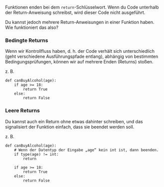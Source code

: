Funktionen enden bei dem `return`-Schlüsselwort. Wenn du Code unterhalb der Return-Anweisung schreibst, wird dieser Code nicht ausgeführt.

Du kannst jedoch mehrere Return-Anweisungen in einer Funktion haben. Wie funktioniert das also?

### Bedingte Returns

Wenn wir Kontrollfluss haben, d. h. der Code verhält sich unterschiedlich (geht verschiedene Ausführungspfade entlang), abhängig von bestimmten Bedingungsprüfungen, können wir auf mehrere Enden (Returns) stoßen.

z. B.
```
def canBuyAlcohol(age):
    if age >= 18:
        return True
    else:
        return False
```

### Leere Returns
Du kannst auch ein Return ohne etwas dahinter schreiben, und das signalisiert der Funktion einfach, dass sie beendet werden soll.

z. B.
```
def canBuyAlcohol(age):
    # Wenn der Datentyp der Eingabe „age“ kein int ist, dann beenden.
    if type(age) != int:
        return

    if age >= 18:
        return True
    else:
        return False